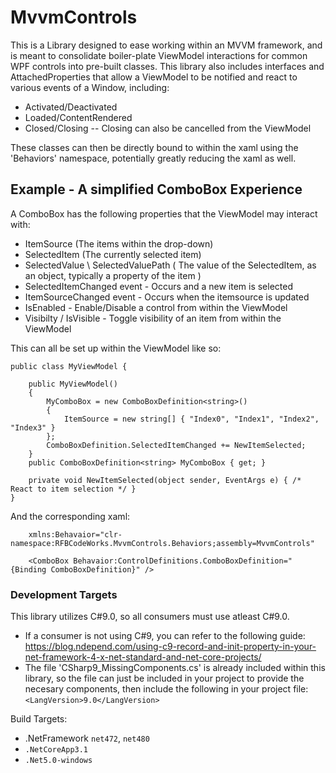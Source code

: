 # MvvmControls
 This is a Library designed to ease working within an MVVM framework, and is meant to consolidate boiler-plate ViewModel interactions
 for common WPF controls into pre-built classes. 
 This library also includes interfaces and AttachedProperties that allow a ViewModel to be notified and react to various events of a Window, including:
 - Activated/Deactivated
 - Loaded/ContentRendered
 - Closed/Closing -- Closing can also be cancelled from the ViewModel
 
 These classes can then be directly bound to within the xaml using the 'Behaviors' namespace, potentially greatly reducing the xaml as well.
 
 ## Example - A simplified ComboBox Experience
 
A ComboBox has the following properties that the ViewModel may interact with:
 
- ItemSource (The items within the drop-down)
- SelectedItem (The currently selected item)
- SelectedValue \ SelectedValuePath ( The value of the SelectedItem, as an object, typically a property of the item )
- SelectedItemChanged event - Occurs and a new item is selected
- ItemSourceChanged event - Occurs when the itemsource is updated
- IsEnabled - Enable/Disable a control from within the ViewModel
- Visibilty / IsVisible - Toggle visibility of an item from within the ViewModel
  
  
 This can all be set up within the ViewModel like so:
```
public class MyViewModel {

	public MyViewModel()
	{
		MyComboBox = new ComboBoxDefinition<string>()
		{
			ItemSource = new string[] { "Index0", "Index1", "Index2", "Index3" }
		};
		ComboBoxDefinition.SelectedItemChanged += NewItemSelected;
	}
	public ComboBoxDefinition<string> MyComboBox { get; }

	private void NewItemSelected(object sender, EventArgs e) { /* React to item selection */ } 
}
```	
And the corresponding xaml:
```
	xmlns:Behavaior="clr-namespace:RFBCodeWorks.MvvmControls.Behaviors;assembly=MvvmControls"

	<ComboBox Behavaior:ControlDefinitions.ComboBoxDefinition="{Binding ComboBoxDefinition}" />
```

### Development Targets

This library utilizes C#9.0, so all consumers must use atleast C#9.0.
- If a consumer is not using C#9, you can refer to the following guide: https://blog.ndepend.com/using-c9-record-and-init-property-in-your-net-framework-4-x-net-standard-and-net-core-projects/
 - The file 'CSharp9_MissingComponents.cs' is already included within this library, so the file can just be included in your project to provide the necesary components, then include the following in your project file: `<LangVersion>9.0</LangVersion>`

Build Targets:
- .NetFramework `net472`, `net480`
- `.NetCoreApp3.1`
- `.Net5.0-windows`

